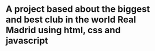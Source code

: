 # A project based about the biggest and best club in the world Real Madrid using html, css and javascript
